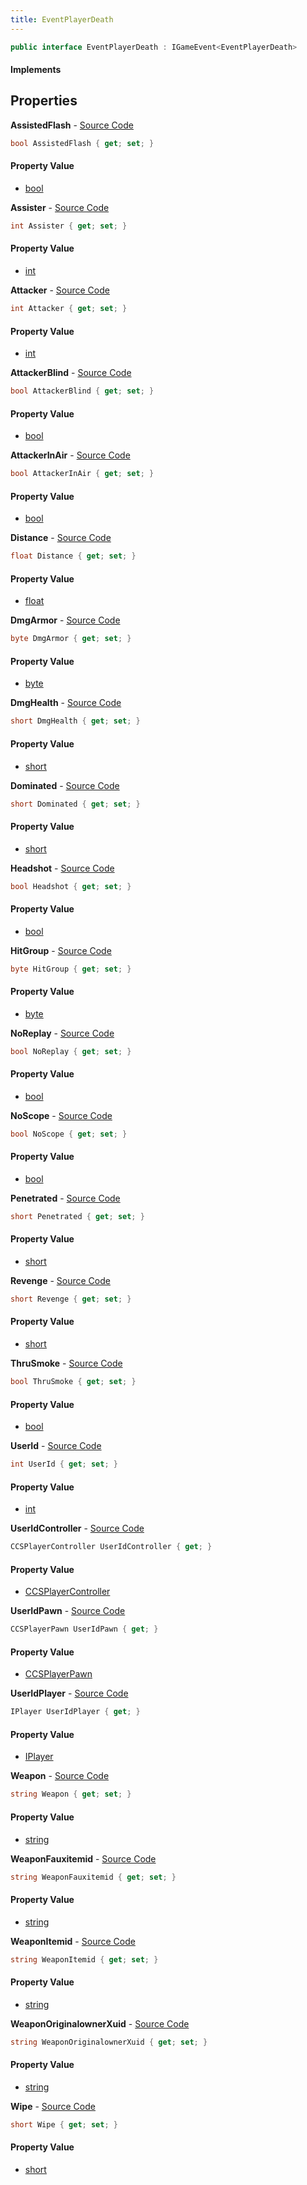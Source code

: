 ```yaml
---
title: EventPlayerDeath
---
```


```csharp
public interface EventPlayerDeath : IGameEvent<EventPlayerDeath>
```

#### Implements

## Properties

**AssistedFlash** - [Source Code](https://github.com/swiftly-solution/swiftlys2/blob/main/managed/src/SwiftlyS2.Generated/GameEvents/Interfaces/EventPlayerDeath.cs#L63)

```csharp
bool AssistedFlash { get; set; }
```

#### Property Value

- [bool](https://learn.microsoft.com/dotnet/api/system.boolean)

**Assister** - [Source Code](https://github.com/swiftly-solution/swiftlys2/blob/main/managed/src/SwiftlyS2.Generated/GameEvents/Interfaces/EventPlayerDeath.cs#L56)

```csharp
int Assister { get; set; }
```

#### Property Value

- [int](https://learn.microsoft.com/dotnet/api/system.int32)

**Attacker** - [Source Code](https://github.com/swiftly-solution/swiftlys2/blob/main/managed/src/SwiftlyS2.Generated/GameEvents/Interfaces/EventPlayerDeath.cs#L49)

```csharp
int Attacker { get; set; }
```

#### Property Value

- [int](https://learn.microsoft.com/dotnet/api/system.int32)

**AttackerBlind** - [Source Code](https://github.com/swiftly-solution/swiftlys2/blob/main/managed/src/SwiftlyS2.Generated/GameEvents/Interfaces/EventPlayerDeath.cs#L152)

```csharp
bool AttackerBlind { get; set; }
```

#### Property Value

- [bool](https://learn.microsoft.com/dotnet/api/system.boolean)

**AttackerInAir** - [Source Code](https://github.com/swiftly-solution/swiftlys2/blob/main/managed/src/SwiftlyS2.Generated/GameEvents/Interfaces/EventPlayerDeath.cs#L187)

```csharp
bool AttackerInAir { get; set; }
```

#### Property Value

- [bool](https://learn.microsoft.com/dotnet/api/system.boolean)

**Distance** - [Source Code](https://github.com/swiftly-solution/swiftlys2/blob/main/managed/src/SwiftlyS2.Generated/GameEvents/Interfaces/EventPlayerDeath.cs#L159)

```csharp
float Distance { get; set; }
```

#### Property Value

- [float](https://learn.microsoft.com/dotnet/api/system.single)

**DmgArmor** - [Source Code](https://github.com/swiftly-solution/swiftlys2/blob/main/managed/src/SwiftlyS2.Generated/GameEvents/Interfaces/EventPlayerDeath.cs#L173)

```csharp
byte DmgArmor { get; set; }
```

#### Property Value

- [byte](https://learn.microsoft.com/dotnet/api/system.byte)

**DmgHealth** - [Source Code](https://github.com/swiftly-solution/swiftlys2/blob/main/managed/src/SwiftlyS2.Generated/GameEvents/Interfaces/EventPlayerDeath.cs#L166)

```csharp
short DmgHealth { get; set; }
```

#### Property Value

- [short](https://learn.microsoft.com/dotnet/api/system.int16)

**Dominated** - [Source Code](https://github.com/swiftly-solution/swiftlys2/blob/main/managed/src/SwiftlyS2.Generated/GameEvents/Interfaces/EventPlayerDeath.cs#L103)

```csharp
short Dominated { get; set; }
```

#### Property Value

- [short](https://learn.microsoft.com/dotnet/api/system.int16)

**Headshot** - [Source Code](https://github.com/swiftly-solution/swiftlys2/blob/main/managed/src/SwiftlyS2.Generated/GameEvents/Interfaces/EventPlayerDeath.cs#L96)

```csharp
bool Headshot { get; set; }
```

#### Property Value

- [bool](https://learn.microsoft.com/dotnet/api/system.boolean)

**HitGroup** - [Source Code](https://github.com/swiftly-solution/swiftlys2/blob/main/managed/src/SwiftlyS2.Generated/GameEvents/Interfaces/EventPlayerDeath.cs#L180)

```csharp
byte HitGroup { get; set; }
```

#### Property Value

- [byte](https://learn.microsoft.com/dotnet/api/system.byte)

**NoReplay** - [Source Code](https://github.com/swiftly-solution/swiftlys2/blob/main/managed/src/SwiftlyS2.Generated/GameEvents/Interfaces/EventPlayerDeath.cs#L131)

```csharp
bool NoReplay { get; set; }
```

#### Property Value

- [bool](https://learn.microsoft.com/dotnet/api/system.boolean)

**NoScope** - [Source Code](https://github.com/swiftly-solution/swiftlys2/blob/main/managed/src/SwiftlyS2.Generated/GameEvents/Interfaces/EventPlayerDeath.cs#L138)

```csharp
bool NoScope { get; set; }
```

#### Property Value

- [bool](https://learn.microsoft.com/dotnet/api/system.boolean)

**Penetrated** - [Source Code](https://github.com/swiftly-solution/swiftlys2/blob/main/managed/src/SwiftlyS2.Generated/GameEvents/Interfaces/EventPlayerDeath.cs#L124)

```csharp
short Penetrated { get; set; }
```

#### Property Value

- [short](https://learn.microsoft.com/dotnet/api/system.int16)

**Revenge** - [Source Code](https://github.com/swiftly-solution/swiftlys2/blob/main/managed/src/SwiftlyS2.Generated/GameEvents/Interfaces/EventPlayerDeath.cs#L110)

```csharp
short Revenge { get; set; }
```

#### Property Value

- [short](https://learn.microsoft.com/dotnet/api/system.int16)

**ThruSmoke** - [Source Code](https://github.com/swiftly-solution/swiftlys2/blob/main/managed/src/SwiftlyS2.Generated/GameEvents/Interfaces/EventPlayerDeath.cs#L145)

```csharp
bool ThruSmoke { get; set; }
```

#### Property Value

- [bool](https://learn.microsoft.com/dotnet/api/system.boolean)

**UserId** - [Source Code](https://github.com/swiftly-solution/swiftlys2/blob/main/managed/src/SwiftlyS2.Generated/GameEvents/Interfaces/EventPlayerDeath.cs#L42)

```csharp
int UserId { get; set; }
```

#### Property Value

- [int](https://learn.microsoft.com/dotnet/api/system.int32)

**UserIdController** - [Source Code](https://github.com/swiftly-solution/swiftlys2/blob/main/managed/src/SwiftlyS2.Generated/GameEvents/Interfaces/EventPlayerDeath.cs#L24)

```csharp
CCSPlayerController UserIdController { get; }
```

#### Property Value

- [CCSPlayerController](/docs/api/shared/schemadefinitions/ccsplayercontroller)

**UserIdPawn** - [Source Code](https://github.com/swiftly-solution/swiftlys2/blob/main/managed/src/SwiftlyS2.Generated/GameEvents/Interfaces/EventPlayerDeath.cs#L31)

```csharp
CCSPlayerPawn UserIdPawn { get; }
```

#### Property Value

- [CCSPlayerPawn](/docs/api/shared/schemadefinitions/ccsplayerpawn)

**UserIdPlayer** - [Source Code](https://github.com/swiftly-solution/swiftlys2/blob/main/managed/src/SwiftlyS2.Generated/GameEvents/Interfaces/EventPlayerDeath.cs#L35)

```csharp
IPlayer UserIdPlayer { get; }
```

#### Property Value

- [IPlayer](/docs/api/shared/players/iplayer)

**Weapon** - [Source Code](https://github.com/swiftly-solution/swiftlys2/blob/main/managed/src/SwiftlyS2.Generated/GameEvents/Interfaces/EventPlayerDeath.cs#L70)

```csharp
string Weapon { get; set; }
```

#### Property Value

- [string](https://learn.microsoft.com/dotnet/api/system.string)

**WeaponFauxitemid** - [Source Code](https://github.com/swiftly-solution/swiftlys2/blob/main/managed/src/SwiftlyS2.Generated/GameEvents/Interfaces/EventPlayerDeath.cs#L84)

```csharp
string WeaponFauxitemid { get; set; }
```

#### Property Value

- [string](https://learn.microsoft.com/dotnet/api/system.string)

**WeaponItemid** - [Source Code](https://github.com/swiftly-solution/swiftlys2/blob/main/managed/src/SwiftlyS2.Generated/GameEvents/Interfaces/EventPlayerDeath.cs#L77)

```csharp
string WeaponItemid { get; set; }
```

#### Property Value

- [string](https://learn.microsoft.com/dotnet/api/system.string)

**WeaponOriginalownerXuid** - [Source Code](https://github.com/swiftly-solution/swiftlys2/blob/main/managed/src/SwiftlyS2.Generated/GameEvents/Interfaces/EventPlayerDeath.cs#L89)

```csharp
string WeaponOriginalownerXuid { get; set; }
```

#### Property Value

- [string](https://learn.microsoft.com/dotnet/api/system.string)

**Wipe** - [Source Code](https://github.com/swiftly-solution/swiftlys2/blob/main/managed/src/SwiftlyS2.Generated/GameEvents/Interfaces/EventPlayerDeath.cs#L117)

```csharp
short Wipe { get; set; }
```

#### Property Value

- [short](https://learn.microsoft.com/dotnet/api/system.int16)

